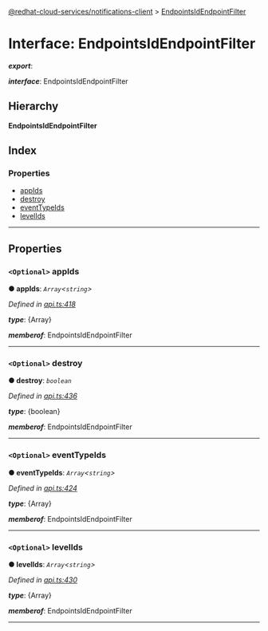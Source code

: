[@redhat-cloud-services/notifications-client](../README.md) > [EndpointsIdEndpointFilter](../interfaces/endpointsidendpointfilter.md)

# Interface: EndpointsIdEndpointFilter

*__export__*: 

*__interface__*: EndpointsIdEndpointFilter

## Hierarchy

**EndpointsIdEndpointFilter**

## Index

### Properties

* [appIds](endpointsidendpointfilter.md#appids)
* [destroy](endpointsidendpointfilter.md#destroy)
* [eventTypeIds](endpointsidendpointfilter.md#eventtypeids)
* [levelIds](endpointsidendpointfilter.md#levelids)

---

## Properties

<a id="appids"></a>

### `<Optional>` appIds

**● appIds**: *`Array`<`string`>*

*Defined in [api.ts:418](https://github.com/RedHatInsights/javascript-clients/blob/master/packages/hooks/api.ts#L418)*

*__type__*: {Array}

*__memberof__*: EndpointsIdEndpointFilter

___
<a id="destroy"></a>

### `<Optional>` destroy

**● destroy**: *`boolean`*

*Defined in [api.ts:436](https://github.com/RedHatInsights/javascript-clients/blob/master/packages/hooks/api.ts#L436)*

*__type__*: {boolean}

*__memberof__*: EndpointsIdEndpointFilter

___
<a id="eventtypeids"></a>

### `<Optional>` eventTypeIds

**● eventTypeIds**: *`Array`<`string`>*

*Defined in [api.ts:424](https://github.com/RedHatInsights/javascript-clients/blob/master/packages/hooks/api.ts#L424)*

*__type__*: {Array}

*__memberof__*: EndpointsIdEndpointFilter

___
<a id="levelids"></a>

### `<Optional>` levelIds

**● levelIds**: *`Array`<`string`>*

*Defined in [api.ts:430](https://github.com/RedHatInsights/javascript-clients/blob/master/packages/hooks/api.ts#L430)*

*__type__*: {Array}

*__memberof__*: EndpointsIdEndpointFilter

___

